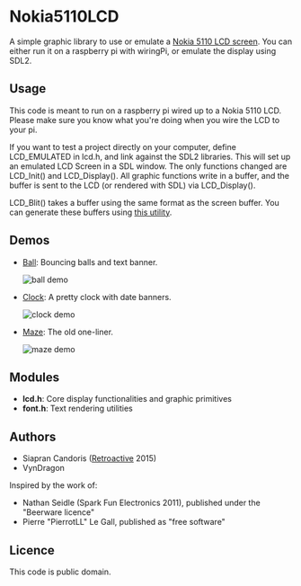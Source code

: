 # Nokia5110LCD

A simple graphic library to use or emulate a [Nokia 5110 LCD screen](http://www.sparkfun.com/products/10168).
You can either run it on a raspberry pi with wiringPi, or emulate the display using SDL2.

## Usage

This code is meant to run on a raspberry pi wired up to a Nokia 5110 LCD. Please make sure you know what you're doing when you wire the LCD to your pi.

If you want to test a project directly on your computer, define LCD\_EMULATED in lcd.h, and link against the SDL2 libraries. This will set up an emulated LCD Screen in a SDL window. The only functions changed are LCD\_Init() and LCD_Display(). All graphic functions write in a buffer, and the buffer is sent to the LCD (or rendered with SDL) via LCD\_Display().

LCD\_Blit() takes a buffer using the same format as the screen buffer. You can generate these buffers using [this utility](https://github.com/Siapran/Nokia5110LCD-Image-Encoder).

## Demos

* [Ball](examples/ball.c): Bouncing balls and text banner.
  
  ![ball demo](https://68.media.tumblr.com/0d082375bba3e7da9c6b0cdd78dcee9f/tumblr_o3zieiJEi11vonj1ko1_250.gif)

* [Clock](examples/clock.c): A pretty clock with date banners.

  ![clock demo](https://68.media.tumblr.com/ecd7190112ce187e0aa212286382e3fd/tumblr_o3zieiJEi11vonj1ko2_250.gif)

* [Maze](examples/maze.c): The old one-liner.

  ![maze demo](https://68.media.tumblr.com/37526648e0b11d61a2cbcf52ceefad32/tumblr_o3zieiJEi11vonj1ko3_250.gif)

## Modules

* **lcd.h**: Core display functionalities and graphic primitives
* **font.h**: Text rendering utilities

## Authors

* Siapran Candoris ([Retroactive](http://retroactive.me/) 2015)
* VynDragon

Inspired by the work of:

* Nathan Seidle (Spark Fun Electronics 2011), published under the "Beerware licence"
* Pierre "PierrotLL" Le Gall, published as "free software"

## Licence

This code is public domain.
